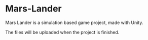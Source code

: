 # Mars-Lander
Mars Lander is a simulation based game project, made with Unity.

The files will be uploaded when the project is finished.
